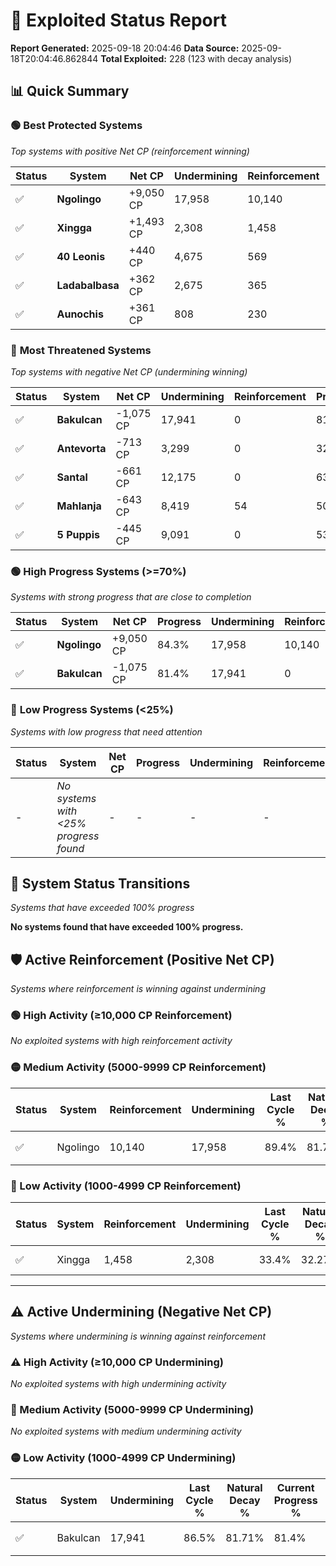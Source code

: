 # 🌟 Exploited Status Report

**Report Generated:** 2025-09-18 20:04:46
**Data Source:** 2025-09-18T20:04:46.862844
**Total Exploited:** 228 (123 with decay analysis)

## 📊 Quick Summary

### 🟢 **Best Protected Systems**
*Top systems with positive Net CP (reinforcement winning)*

| Status | System | Net CP | Undermining | Reinforcement | Progress |
|--------|--------|--------|-------------|---------------|----------|
| ✅ | **Ngolingo** | +9,050 CP | 17,958 | 10,140 | 84.3% |
| ✅ | **Xingga** | +1,493 CP | 2,308 | 1,458 | 32.7% |
| ✅ | **40 Leonis** | +440 CP | 4,675 | 569 | 39.9% |
| ✅ | **Ladabalbasa** | +362 CP | 2,675 | 365 | 33.5% |
| ✅ | **Aunochis** | +361 CP | 808 | 230 | 27.6% |

### 🔴 **Most Threatened Systems**
*Top systems with negative Net CP (undermining winning)*

| Status | System | Net CP | Undermining | Reinforcement | Progress |
|--------|--------|--------|-------------|---------------|----------|
| ✅ | **Bakulcan** | -1,075 CP | 17,941 | 0 | 81.4% |
| ✅ | **Antevorta** | -713 CP | 3,299 | 0 | 32.9% |
| ✅ | **Santal** | -661 CP | 12,175 | 0 | 63.3% |
| ✅ | **Mahlanja** | -643 CP | 8,419 | 54 | 50.4% |
| ✅ | **5 Puppis** | -445 CP | 9,091 | 0 | 53.6% |

### 🟢 **High Progress Systems (>=70%)**
*Systems with strong progress that are close to completion*

| Status | System | Net CP | Progress | Undermining | Reinforcement |
|--------|--------|--------|----------|-------------|---------------|
| ✅ | **Ngolingo** | +9,050 CP | 84.3% | 17,958 | 10,140 |
| ✅ | **Bakulcan** | -1,075 CP | 81.4% | 17,941 | 0 |

### 🔴 **Low Progress Systems (<25%)**
*Systems with low progress that need attention*

| Status | System | Net CP | Progress | Undermining | Reinforcement |
|--------|--------|--------|----------|-------------|---------------|
| - | *No systems with <25% progress found* | - | - | - | - |
## 🔄 System Status Transitions
*Systems that have exceeded 100% progress*

**No systems found that have exceeded 100% progress.**

## 🛡️ Active Reinforcement (Positive Net CP)
*Systems where reinforcement is winning against undermining*

### 🟢 High Activity (≥10,000 CP Reinforcement)

*No exploited systems with high reinforcement activity*

### 🟡 Medium Activity (5000-9999 CP Reinforcement)

| Status | System | Reinforcement | Undermining | Last Cycle % | Natural Decay % | Current Progress % | Current CP | Net CP | Activity |
|--------|--------|---------------|-------------|--------------|-----------------|-------------------|------------|--------|----------|
| ✅ | Ngolingo | 10,140 | 17,958 | 89.4% | 81.71% | 84.3% | 295,050 | +9,050 | 🟡 Medium Reinforcement |

### 🔴 Low Activity (1000-4999 CP Reinforcement)

| Status | System | Reinforcement | Undermining | Last Cycle % | Natural Decay % | Current Progress % | Current CP | Net CP | Activity |
|--------|--------|---------------|-------------|--------------|-----------------|-------------------|------------|--------|----------|
| ✅ | Xingga | 1,458 | 2,308 | 33.4% | 32.27% | 32.7% | 114,450 | +1,493 | 🔵 Low Reinforcement |


---

## ⚠️ Active Undermining (Negative Net CP)
*Systems where undermining is winning against reinforcement*

### ⚠️ High Activity (≥10,000 CP Undermining)

*No exploited systems with high undermining activity*

### 🔶 Medium Activity (5000-9999 CP Undermining)

*No exploited systems with medium undermining activity*

### 🟡 Low Activity (1000-4999 CP Undermining)

| Status | System | Undermining | Last Cycle % | Natural Decay % | Current Progress % | Reinforcement | Current CP | Net CP | Activity |
|--------|--------|-------------|--------------|-----------------|-------------------|---------------|------------|--------|----------|
| ✅ | Bakulcan | 17,941 | 86.5% | 81.71% | 81.4% | 0 | 284,900 | -1,075 | 🟡 Low Undermining |
